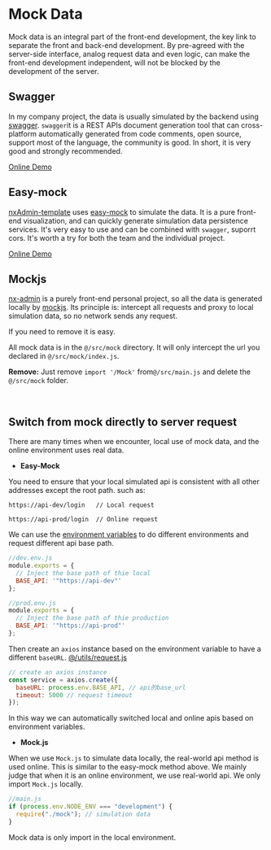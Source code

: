 # Mock Data

Mock data is an integral part of the front-end development, the key link to separate the front and back-end development. By pre-agreed with the server-side interface, analog request data and even logic, can make the front-end development independent, will not be blocked by the development of the server.

## Swagger

In my company project, the data is usually simulated by the backend using [swagger](https://swagger.io/).
`swagger`it is a REST APIs document generation tool that can cross-platform automatically generated from code comments, open source, support most of the language, the community is good. In short, it is very good and strongly recommended.

[Online Demo](http://petstore.swagger.io/?_ga=2.222649619.983598878.1509960455-2044209180.1509960455#/pet/addPet)

## Easy-mock

[nxAdmin-template](https://github.com/mgbq/nxAdmin-template) uses [easy-mock](https://easy-mock.com/login) to simulate the data.
It is a pure front-end visualization, and can quickly generate simulation data persistence services. It's very easy to use and can be combined with `swagger`, suporrt cors. It's worth a try for both the team and the individual project.

[Online Demo](https://easy-mock.com/)

## Mockjs

[nx-admin](https://github.com/mgbq/nx-admin) is a purely front-end personal project, so all the data is generated locally by [mockjs](https://github.com/nuysoft/Mock). Its principle is: intercept all requests and proxy to local simulation data, so no network sends any request.

If you need to remove it is easy.

All mock data is in the `@/src/mock` directory. It will only intercept the url you declared in `@/src/mock/index.js`.

**Remove:** Just remove `import '/Mock'` from`@/src/main.js` and delete the `@/src/mock` folder.

<br>

## Switch from mock directly to server request

There are many times when we encounter, local use of mock data, and the online environment uses real data.

- **Easy-Mock**

You need to ensure that your local simulated api is consistent with all other addresses except the root path.
such as:

```
https://api-dev/login   // Local request

https://api-prod/login  // Online request
```

We can use the [environment variables](/guide/essentials/deploy.html#environmental-variables) to do different environments and request different api base path.

```js
//dev.env.js
module.exports = {
  // Inject the base path of thie local
  BASE_API: '"https://api-dev"'
};
```

```js
//prod.env.js
module.exports = {
  // Inject the base path of thie production
  BASE_API: '"https://api-prod"'
};
```

Then create an `axios` instance based on the environment variable to have a different `baseURL`.
[@/utils/request.js](https://github.com/mgbq/nx-admin/blob/master/src/utils/request.js)

```js
// create an axios instance
const service = axios.create({
  baseURL: process.env.BASE_API, // api的base_url
  timeout: 5000 // request timeout
});
```

In this way we can automatically switched local and online apis based on environment variables.

- **Mock.js**

When we use `Mock.js` to simulate data locally, the real-world api method is used online. This is similar to the easy-mock method above. We mainly judge that when it is an online environment, we use real-world api. We only import `Mock.js` locally.

```js
//main.js
if (process.env.NODE_ENV === "development") {
  require("./mock"); // simulation data
}
```

Mock data is only import in the local environment.
